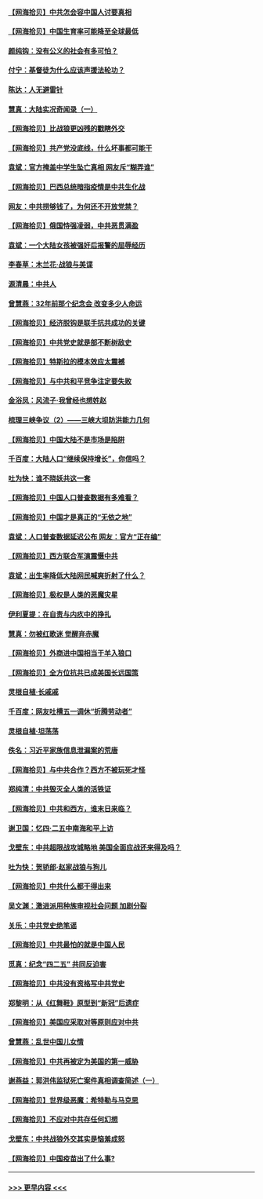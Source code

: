 #### [【网海拾贝】中共怎会容中国人讨要真相](../pages/nsc993/n12952161.md?t=05160554) 
#### [【网海拾贝】中国生育率可能降至全球最低](../pages/nsc993/n12948793.md?t=05160554) 
#### [颜纯钩：没有公义的社会有多可怕？](../pages/nsc993/n12947626.md?t=05160554) 
#### [付宁：基督徒为什么应该声援法轮功？](../pages/nsc993/n12947233.md?t=05160554) 
#### [陈达：人无避雷针](../pages/nsc993/n12947098.md?t=05160554) 
#### [慧真：大陆实况奇闻录（一）](../pages/nsc993/n12945811.md?t=05160554) 
#### [【网海拾贝】比战狼更凶残的戳瞎外交](../pages/nsc993/n12945717.md?t=05160554) 
#### [【网海拾贝】共产党没底线，什么坏事都可能干](../pages/nsc993/n12942090.md?t=05160554) 
#### [袁斌：官方掩盖中学生坠亡真相 网友斥“糊弄谁”](../pages/nsc993/n12942029.md?t=05160554) 
#### [【网海拾贝】巴西总统暗指疫情是中共生化战](../pages/nsc993/n12938999.md?t=05160554) 
#### [网友：中共捞够钱了，为何还不开放党禁？](../pages/nsc993/n12938952.md?t=05160554) 
#### [【网海拾贝】俄国恃强凌弱，中共恶贯满盈](../pages/nsc993/n12936626.md?t=05160554) 
#### [袁斌：一个大陆女孩被强奸后报警的屈辱经历](../pages/nsc993/n12936547.md?t=05160554) 
#### [李春草：木兰花·战狼与美谍](../pages/nsc993/n12935995.md?t=05160554) 
#### [源清晨：中共人](../pages/nsc993/n12935589.md?t=05160554) 
#### [曾慧燕：32年前那个纪念会 改变多少人命运](../pages/nsc993/n12934233.md?t=05160554) 
#### [【网海拾贝】经济脱钩是联手抗共成功的关键](../pages/nsc993/n12934176.md?t=05160554) 
#### [【网海拾贝】中共党史就是部不断树敌史](../pages/nsc993/n12932844.md?t=05160554) 
#### [【网海拾贝】特斯拉的模本效应太震撼](../pages/nsc993/n12925626.md?t=05160554) 
#### [【网海拾贝】与中共和平竞争注定要失败](../pages/nsc993/n12923326.md?t=05160554) 
#### [金浴凤：风流子‧我曾经也想姓赵](../pages/nsc993/n12920911.md?t=05160554) 
#### [梳理三峡争议（2）——三峡大坝防洪能力几何](../pages/nsc993/n12920173.md?t=05160554) 
#### [【网海拾贝】中国大陆不是市场是陷阱](../pages/nsc993/n12920143.md?t=05160554) 
#### [千百度：大陆人口“继续保持增长”，你信吗？](../pages/nsc993/n12918946.md?t=05160554) 
#### [吐为快：谁不晓妖共这一套](../pages/nsc993/n12918941.md?t=05160554) 
#### [【网海拾贝】中国人口普查数据有多难看？](../pages/nsc993/n12917822.md?t=05160554) 
#### [【网海拾贝】中国才是真正的“无依之地”](../pages/nsc993/n12915845.md?t=05160554) 
#### [袁斌：人口普查数据延迟公布 网友：官方“正在编”](../pages/nsc993/n12915748.md?t=05160554) 
#### [【网海拾贝】西方联合军演震慑中共](../pages/nsc993/n12913466.md?t=05160554) 
#### [袁斌：出生率降低大陆网民喊爽折射了什么？](../pages/nsc993/n12913365.md?t=05160554) 
#### [【网海拾贝】极权是人类的恶魔灾星](../pages/nsc993/n12910697.md?t=05160554) 
#### [伊利夏提：在自责与内疚中的挣扎](../pages/nsc993/n12910493.md?t=05160554) 
#### [慧真：勿被红歌迷 觉醒弃赤魔](../pages/nsc993/n12910485.md?t=05160554) 
#### [【网海拾贝】外商进中国相当于羊入狼口](../pages/nsc993/n12908274.md?t=05160554) 
#### [【网海拾贝】全方位抗共已成美国长远国策](../pages/nsc993/n12906878.md?t=05160554) 
#### [灵根自植‧长戚戚](../pages/nsc993/n12905585.md?t=05160554) 
#### [千百度：网友吐槽五一调休“折腾劳动者”](../pages/nsc993/n12905934.md?t=05160554) 
#### [灵根自植‧坦荡荡](../pages/nsc993/n12905562.md?t=05160554) 
#### [佚名：习近平家族信息泄漏案的荒唐](../pages/nsc993/n12904705.md?t=05160554) 
#### [【网海拾贝】与中共合作？西方不被玩死才怪](../pages/nsc993/n12903873.md?t=05160554) 
#### [郑纯清：中共毁灭全人类的活铁证](../pages/nsc993/n12903785.md?t=05160554) 
#### [【网海拾贝】中共和西方，谁末日来临？](../pages/nsc993/n12903482.md?t=05160554) 
#### [谢卫国：忆四‧二五中南海和平上访](../pages/nsc993/n12902192.md?t=05160554) 
#### [戈壁东：中共超限战攻城略地 美国全面应战还来得及吗？](../pages/nsc993/n12902297.md?t=05160554) 
#### [吐为快：贺骄郎‧赵家战狼与狗儿](../pages/nsc993/n12902280.md?t=05160554) 
#### [【网海拾贝】中共什么都干得出来](../pages/nsc993/n12897500.md?t=05160554) 
#### [吴文渊：激进派用种族审视社会问题 加剧分裂](../pages/nsc993/n12893881.md?t=05160554) 
#### [关乐：中共党史绝笔谣](../pages/nsc993/n12897270.md?t=05160554) 
#### [【网海拾贝】中共最怕的就是中国人民](../pages/nsc993/n12894705.md?t=05160554) 
#### [觅真：纪念“四二五” 共同反迫害](../pages/nsc993/n12894553.md?t=05160554) 
#### [【网海拾贝】中共没有资格写中共党史](../pages/nsc993/n12892231.md?t=05160554) 
#### [郑黎明：从《红舞鞋》原型到“新冠”后遗症](../pages/nsc993/n12890469.md?t=05160554) 
#### [【网海拾贝】美国应采取对等原则应对中共](../pages/nsc993/n12889176.md?t=05160554) 
#### [曾慧燕：乱世中国儿女情](../pages/nsc993/n12887931.md?t=05160554) 
#### [【网海拾贝】中共再被定为美国的第一威胁](../pages/nsc993/n12887580.md?t=05160554) 
#### [谢燕益：郭洪伟监狱死亡案件真相调查简述（一）](../pages/nsc993/n12885648.md?t=05160554) 
#### [【网海拾贝】世界级恶魔：希特勒与马克思](../pages/nsc993/n12884062.md?t=05160554) 
#### [【网海拾贝】不应对中共存任何幻想](../pages/nsc993/n12881460.md?t=05160554) 
#### [戈壁东：中共战狼外交其实是恼羞成怒](../pages/nsc993/n12880392.md?t=05160554) 
#### [【网海拾贝】中国疫苗出了什么事?](../pages/nsc993/n12879124.md?t=05160554) 

----
#### [ >>> 更早内容 <<< ](../indexes/nsc993-earlier.md)
